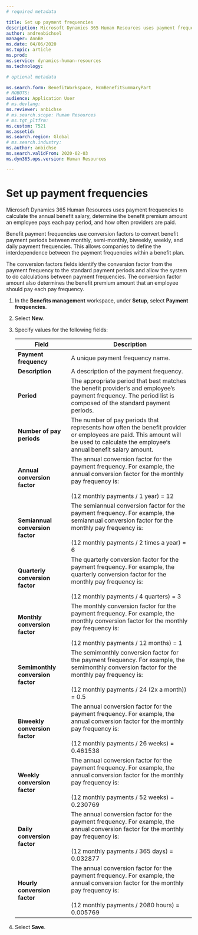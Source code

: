 ```yaml
---
# required metadata

title: Set up payment frequencies
description: Microsoft Dynamics 365 Human Resources uses payment frequencies to calculate the annual benefit salary, determine the benefit premium amount an employee pays each pay period, and how often providers are paid.
author: andreabichsel
manager: AnnBe
ms.date: 04/06/2020
ms.topic: article
ms.prod: 
ms.service: dynamics-human-resources
ms.technology: 

# optional metadata

ms.search.form: BenefitWorkspace, HcmBenefitSummaryPart
# ROBOTS: 
audience: Application User
# ms.devlang: 
ms.reviewer: anbichse
# ms.search.scope: Human Resources
# ms.tgt_pltfrm: 
ms.custom: 7521
ms.assetid: 
ms.search.region: Global
# ms.search.industry: 
ms.author: anbichse
ms.search.validFrom: 2020-02-03
ms.dyn365.ops.version: Human Resources

---
```


# Set up payment frequencies

Microsoft Dynamics 365 Human Resources uses payment frequencies to calculate the annual benefit salary, determine the benefit premium amount an employee pays each pay period, and how often providers are paid.

Benefit payment frequencies use conversion factors to convert benefit payment periods between monthly, semi-monthly, biweekly, weekly, and daily payment frequencies. This allows companies to define the interdependence between the payment frequencies within a benefit plan.

The conversion factors fields identify the conversion factor from the payment frequency to the standard payment periods and allow the system to do calculations between payment frequencies. The conversion factor amount also determines the benefit premium amount that an employee should pay each pay frequency.

1. In the **Benefits management** workspace, under **Setup**, select **Payment frequencies**.

2. Select **New**.

3. Specify values for the following fields:

   | Field | Description |
   | --- | --- |
   | **Payment frequency** | A unique payment frequency name. |
   | **Description** | A description of the payment frequency. |
   | **Period** | The appropriate period that best matches the benefit provider’s and employee’s payment frequency. The period list is composed of the standard payment periods. |
   | **Number of pay periods** | The number of pay periods that represents how often the benefit provider or employees are paid. This amount will be used to calculate the employee‘s annual benefit salary amount. |
   | **Annual conversion factor** | The annual conversion factor for the payment frequency. For example, the annual conversion factor for the monthly pay frequency is: </br></br>(12 monthly payments / 1 year) = 12 |
   | **Semiannual conversion factor** | The semiannual conversion factor for the payment frequency. For example, the semiannual conversion factor for the monthly pay frequency is: </br></br>(12 monthly payments / 2 times a year) = 6 |
   | **Quarterly conversion factor** | The quarterly conversion factor for the payment frequency. For example, the quarterly conversion factor for the monthly pay frequency is: </br></br>(12 monthly payments / 4 quarters) = 3 |
   | **Monthly conversion factor** | The monthly conversion factor for the payment frequency. For example, the monthly conversion factor for the monthly pay frequency is: </br></br>(12 monthly payments / 12 months) = 1 |
   | **Semimonthly conversion factor** | The semimonthly conversion factor for the payment frequency. For example, the semimonthly conversion factor for the monthly pay frequency is: </br></br>(12 monthly payments / 24 (2x a month)) = 0.5 | 
   | **Biweekly conversion factor** | The annual conversion factor for the payment frequency. For example, the annual conversion factor for the monthly pay frequency is: </br></br>(12 monthly payments / 26 weeks) = 0.461538 |
   | **Weekly conversion factor** | The annual conversion factor for the payment frequency. For example, the annual conversion factor for the monthly pay frequency is: </br></br>(12 monthly payments / 52 weeks) = 0.230769 |
   | **Daily conversion factor** | The annual conversion factor for the payment frequency. For example, the annual conversion factor for the monthly pay frequency is: </br></br>(12 monthly payments / 365 days) = 0.032877 |
   | **Hourly conversion factor** | The annual conversion factor for the payment frequency. For example, the annual conversion factor for the monthly pay frequency is: </br></br>(12 monthly payments / 2080 hours) = 0.005769

4. Select **Save**. 
